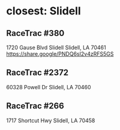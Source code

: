 # closest: Slidell
## RaceTrac #380
1720 Gause Blvd Slidell
Slidell, LA 70461
https://share.google/PNDQ6sI2v4zRFS5GS

## RaceTrac #2372
60328 Powell Dr
Slidell, LA 70460

## RaceTrac #266
1717 Shortcut Hwy
Slidell, LA 70458
